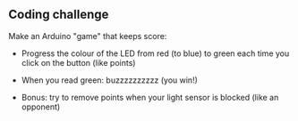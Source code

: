 ## Coding challenge

Make an Arduino "game" that keeps score:

- Progress the colour of the LED from red (to blue) to green each time you click on the button (like points)

- When you read green: buzzzzzzzzzz (you win!)

- Bonus: try to remove points when your light sensor is blocked (like an opponent)